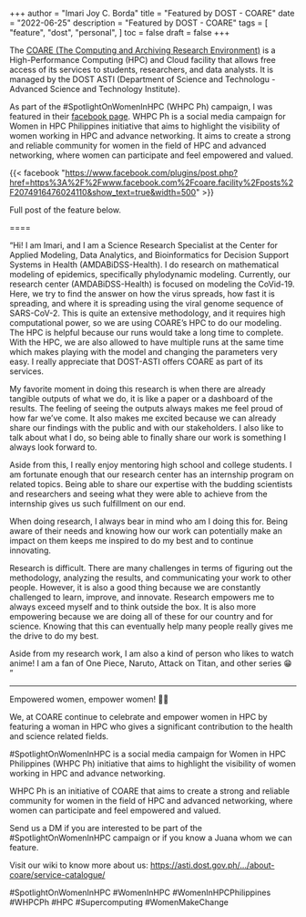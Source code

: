 +++
author = "Imari Joy C. Borda"
title = "Featured by DOST - COARE"
date = "2022-06-25"
description = "Featured by DOST - COARE"
tags = [
    "feature",
    "dost",
    "personal",
]
toc = false
draft = false
+++

The [COARE (The Computing and Archiving Research Environment)](https://asti.dost.gov.ph/projects/coare/) is a High-Performance Computing (HPC) and Cloud facility that allows free access of its services to students, researchers, and data analysts. It is managed by the DOST ASTI (Department of Science and Technologu - Advanced Science and Technology Institute).

As part of the #SpotlightOnWomenInHPC (WHPC Ph) campaign, I was featured in their [facebook page](https://www.facebook.com/coare.facility/photos/a.462036187312155/2074767766038981/). WHPC Ph is a social media campaign for Women in HPC Philippines initiative that aims to highlight the visibility of women working in HPC and advance networking. It aims to create a strong and reliable community for women in the field of HPC and advanced networking, where women can participate and feel empowered and valued.

{{< facebook "https://www.facebook.com/plugins/post.php?href=https%3A%2F%2Fwww.facebook.com%2Fcoare.facility%2Fposts%2F2074916476024110&show_text=true&width=500" >}}

Full post of the feature below.

====

“Hi! I am Imari, and I am a Science Research Specialist at the Center for Applied Modeling, Data Analytics, and Bioinformatics for Decision Support Systems in Health (AMDABiDSS-Health). I do research on mathematical modeling of epidemics, specifically phylodynamic modeling. Currently, our research center (AMDABiDSS-Health) is focused on modeling the CoVid-19. Here, we try to find the answer on how the virus spreads, how fast it is spreading, and where it is spreading using the viral genome sequence of SARS-CoV-2. This is quite an extensive methodology, and it requires high computational power, so we are using COARE’s HPC to do our modeling. The HPC is helpful because our runs would take a long time to complete. With the HPC, we are also allowed to have multiple runs at the same time which makes playing with the model and changing the parameters very easy. I really appreciate that DOST-ASTI offers COARE as part of its services.

My favorite moment in doing this research is when there are already tangible outputs of what we do, it is like a paper or a dashboard of the results. The feeling of seeing the outputs always makes me feel proud of how far we’ve come. It also makes me excited because we can already share our findings with the public and with our stakeholders. I also like to talk about what I do, so being able to finally share our work is something I always look forward to.

Aside from this, I really enjoy mentoring high school and college students. I am fortunate enough that our research center has an internship program on related topics. Being able to share our expertise with the budding scientists and researchers and seeing what they were able to achieve from the internship gives us such fulfillment on our end.

When doing research, I always bear in mind who am I doing this for. Being aware of their needs and knowing how our work can potentially make an impact on them keeps me inspired to do my best and to continue innovating.

Research is difficult. There are many challenges in terms of figuring out the methodology, analyzing the results, and communicating your work to other people. However, it is also a good thing because we are constantly challenged to learn, improve, and innovate. Research empowers me to always exceed myself and to think outside the box. It is also more empowering because we are doing all of these for our country and for science. Knowing that this can eventually help many people really gives me the drive to do my best.

Aside from my research work, I am also a kind of person who likes to watch anime! I am a fan of One Piece, Naruto, Attack on Titan, and other series 😁 ”

---

Empowered women, empower women! 💪🏼

We, at COARE continue to celebrate and empower women in HPC by featuring a woman in HPC who gives a significant contribution to the health and science related fields.

#SpotlightOnWomenInHPC is a social media campaign for Women in HPC Philippines (WHPC Ph) initiative that aims to highlight the visibility of women working in HPC and advance networking.

WHPC Ph is an initiative of COARE that aims to create a strong and reliable community for women in the field of HPC and advanced networking, where women can participate and feel empowered and valued.

Send us a DM if you are interested to be part of the #SpotlightOnWomenInHPC campaign or if you know a Juana whom we can feature.

Visit our wiki to know more about us: https://asti.dost.gov.ph/.../about-coare/service-catalogue/

#SpotlightOnWomenInHPC
#WomenInHPC
#WomenInHPCPhilippines
#WHPCPh
#HPC
#Supercomputing
#WomenMakeChange
